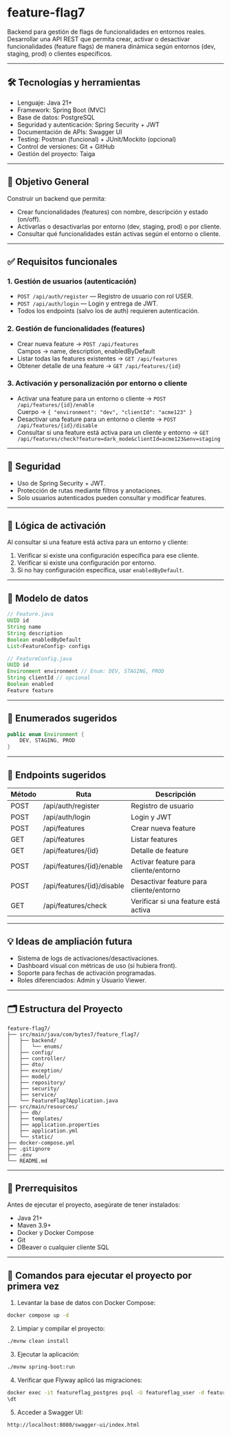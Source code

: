 # feature-flag7

Backend para gestión de flags de funcionalidades en entornos reales. Desarrollar una API REST que permita crear, activar o desactivar funcionalidades (feature flags) de manera dinámica según entornos (dev, staging, prod) o clientes específicos.

---

## 🛠️ Tecnologías y herramientas

- Lenguaje: Java 21+
- Framework: Spring Boot (MVC)
- Base de datos: PostgreSQL
- Seguridad y autenticación: Spring Security + JWT
- Documentación de APIs: Swagger UI
- Testing: Postman (funcional) + JUnit/Mockito (opcional)
- Control de versiones: Git + GitHub
- Gestión del proyecto: Taiga

---

## 🎯 Objetivo General

Construir un backend que permita:
- Crear funcionalidades (features) con nombre, descripción y estado (on/off).
- Activarlas o desactivarlas por entorno (dev, staging, prod) o por cliente.
- Consultar qué funcionalidades están activas según el entorno o cliente.

---

## ✅ Requisitos funcionales

### 1. Gestión de usuarios (autenticación)
- `POST /api/auth/register` — Registro de usuario con rol USER.
- `POST /api/auth/login` — Login y entrega de JWT.
- Todos los endpoints (salvo los de auth) requieren autenticación.

### 2. Gestión de funcionalidades (features)
- Crear nueva feature → `POST /api/features`  
  Campos → name, description, enabledByDefault
- Listar todas las features existentes → `GET /api/features`
- Obtener detalle de una feature → `GET /api/features/{id}`

### 3. Activación y personalización por entorno o cliente
- Activar una feature para un entorno o cliente → `POST /api/features/{id}/enable`  
  Cuerpo → `{ "environment": "dev", "clientId": "acme123" }`  
- Desactivar una feature para un entorno o cliente → `POST /api/features/{id}/disable`
- Consultar si una feature está activa para un cliente y entorno → `GET /api/features/check?feature=dark_mode&clientId=acme123&env=staging`

---

## 🔐 Seguridad

- Uso de Spring Security + JWT.
- Protección de rutas mediante filtros y anotaciones.
- Solo usuarios autenticados pueden consultar y modificar features.

---

## 🧠 Lógica de activación

Al consultar si una feature está activa para un entorno y cliente:
1. Verificar si existe una configuración específica para ese cliente.
2. Verificar si existe una configuración por entorno.
3. Si no hay configuración específica, usar `enabledByDefault`.

---

## 🧱 Modelo de datos

```java
// Feature.java
UUID id  
String name  
String description  
Boolean enabledByDefault  
List<FeatureConfig> configs  

// FeatureConfig.java
UUID id  
Environment environment // Enum: DEV, STAGING, PROD  
String clientId // opcional  
Boolean enabled  
Feature feature
```

---

## 📌 Enumerados sugeridos

```java
public enum Environment {
    DEV, STAGING, PROD
}
```

---

## 🔁 Endpoints sugeridos

| Método | Ruta | Descripción |
|--------|-----|-------------|
| POST   | /api/auth/register | Registro de usuario |
| POST   | /api/auth/login    | Login y JWT |
| POST   | /api/features      | Crear nueva feature |
| GET    | /api/features      | Listar features |
| GET    | /api/features/{id} | Detalle de feature |
| POST   | /api/features/{id}/enable | Activar feature para cliente/entorno |
| POST   | /api/features/{id}/disable | Desactivar feature para cliente/entorno |
| GET    | /api/features/check | Verificar si una feature está activa |

---

## 💡 Ideas de ampliación futura

- Sistema de logs de activaciones/desactivaciones.
- Dashboard visual con métricas de uso (si hubiera front).
- Soporte para fechas de activación programadas.
- Roles diferenciados: Admin y Usuario Viewer.

---

## 🗂️ Estructura del Proyecto

```
feature-flag7/
├── src/main/java/com/bytes7/feature_flag7/
│   ├── backend/
│   │   └── enums/
│   ├── config/
│   ├── controller/
│   ├── dto/
│   ├── exception/
│   ├── model/
│   ├── repository/
│   ├── security/
│   ├── service/
│   └── FeatureFlag7Application.java
├── src/main/resources/
│   ├── db/
│   ├── templates/
│   ├── application.properties
│   ├── application.yml
│   └── static/
├── docker-compose.yml
├── .gitignore
├── .env
└── README.md
```

---

## 📝 Prerrequisitos

Antes de ejecutar el proyecto, asegúrate de tener instalados:  
- Java 21+  
- Maven 3.9+  
- Docker y Docker Compose  
- Git  
- DBeaver o cualquier cliente SQL 

---

## 🚀 Comandos para ejecutar el proyecto por primera vez

1. Levantar la base de datos con Docker Compose:
```bash
docker compose up -d
```

2. Limpiar y compilar el proyecto:
```bash
./mvnw clean install
```

3. Ejecutar la aplicación:
```bash
./mvnw spring-boot:run
```

4. Verificar que Flyway aplicó las migraciones:
```bash
docker exec -it featureflag_postgres psql -U featureflag_user -d featureflagdb
\dt
```

5. Acceder a Swagger UI:
```
http://localhost:8080/swagger-ui/index.html
```
